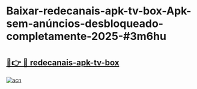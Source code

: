 # Baixar-redecanais-apk-tv-box-Apk-sem-anúncios-desbloqueado-completamente-2025-#3m6hu

# <h2><a href="https://ainizakaria.my?title=redecanais-apk-tv-box&ref=24M">🔗👉 🔴 redecanais-apk-tv-box</a></h2>

[![acn](https://github.com/user-attachments/assets/0f9c940e-d8b0-45ae-aac7-cd30a18b3e1c)](https://ainizakaria.my?title=redecanais-apk-tv-box&ref=24M)

